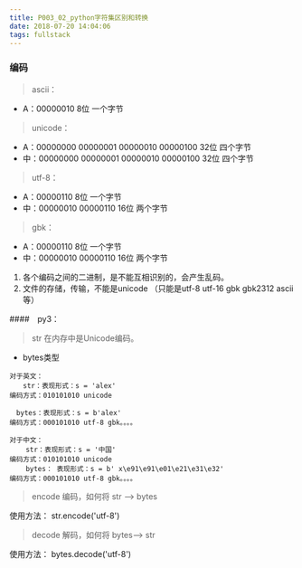 ```yaml
---
title: P003_02_python字符集区别和转换
date: 2018-07-20 14:04:06
tags: fullstack
---
```


### 编码

> ascii：

- A：00000010 8位 一个字节

> unicode：

- A：00000000 00000001 00000010 00000100 32位 四个字节
- 中：00000000 00000001 00000010 00000100 32位 四个字节

> utf-8：
- A：00000110 8位 一个字节
- 中：00000010 00000110 16位 两个字节
> gbk：
- A：00000110 8位 一个字节
- 中：00000010 00000110 16位 两个字节

1. 各个编码之间的二进制，是不能互相识别的，会产生乱码。
2. 文件的存储，传输，不能是unicode （只能是utf-8 utf-16 gbk gbk2312 ascii等）
 
 

####　py3：

> str  在内存中是Unicode编码。

- bytes类型
```
对于英文：
　　str：表现形式：s = 'alex'
编码方式：010101010 unicode

　bytes：表现形式：s = b'alex'
编码方式：000101010 utf-8 gbk。。。。
```

```
对于中文：
    str：表现形式：s = '中国'
编码方式：010101010 unicode
    bytes： 表现形式：s = b' x\e91\e91\e01\e21\e31\e32'
编码方式：000101010 utf-8 gbk。。。。
```
> encode 编码，如何将 str ——> bytes

使用方法：  str.encode('utf-8')

> decode 解码，如何将 bytes——> str

使用方法：  bytes.decode('utf-8')
